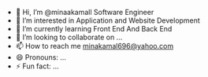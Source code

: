 - 👋 Hi, I’m @minaakamall Software Engineer 
- 👀 I’m interested in Application and Website Development 
- 🌱 I’m currently learning Front End And Back End 
- 💞️ I’m looking to collaborate on ...
- 📫 How to reach me minakamal696@yahoo.com
- 😄 Pronouns: ...
- ⚡ Fun fact: ...

<!---
minaakamall/minaakamall is a ✨ special ✨ repository because its `README.md` (this file) appears on your GitHub profile.
You can click the Preview link to take a look at your changes.
--->
